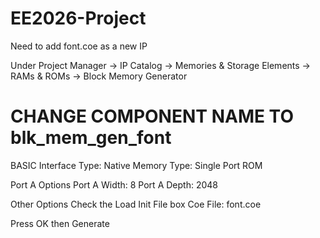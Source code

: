 # EE2026-Project

Need to add font.coe as a new IP

Under Project Manager -> IP Catalog -> Memories & Storage Elements -> RAMs & ROMs -> Block Memory Generator

# CHANGE COMPONENT NAME TO blk_mem_gen_font
BASIC
Interface Type: Native
Memory Type: Single Port ROM

Port A Options
Port A Width: 8
Port A Depth: 2048

Other Options
Check the Load Init File box
Coe File: font.coe

Press OK then Generate
